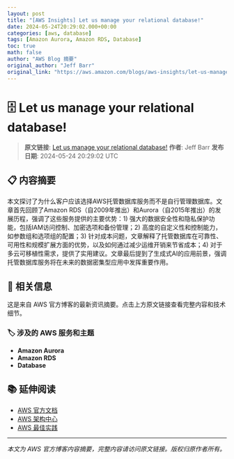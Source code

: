 ```yaml
---
layout: post
title: "[AWS Insights] Let us manage your relational database!"
date: 2024-05-24T20:29:02.000+00:00
categories: [aws, database]
tags: [Amazon Aurora, Amazon RDS, Database]
toc: true
math: false
author: "AWS Blog 摘要"
original_author: "Jeff Barr"
original_link: "https://aws.amazon.com/blogs/aws-insights/let-us-manage-your-relational-database/"
---
```


# 🗄️ Let us manage your relational database!

> **原文链接**: [Let us manage your relational database!](https://aws.amazon.com/blogs/aws-insights/let-us-manage-your-relational-database/)
> **作者**: Jeff Barr
> **发布日期**: 2024-05-24 20:29:02 UTC

## 📋 内容摘要

本文探讨了为什么客户应该选择AWS托管数据库服务而不是自行管理数据库。文章首先回顾了Amazon RDS（自2009年推出）和Aurora（自2015年推出）的发展历程，强调了这些服务提供的主要优势：1) 强大的数据安全性和隐私保护功能，包括IAM访问控制、加密选项和备份管理；2) 高度的自定义性和控制能力，如参数组和选项组的配置；3) 针对成本问题，文章解释了托管数据库在可靠性、可用性和规模扩展方面的优势，以及如何通过减少运维开销来节省成本；4) 对于多云可移植性需求，提供了实用建议。文章最后提到了生成式AI的应用前景，强调托管数据库服务将在未来的数据密集型应用中发挥重要作用。

## 🔗 相关信息

这是来自 AWS 官方博客的最新资讯摘要。点击上方原文链接查看完整内容和技术细节。

### 🏷️ 涉及的 AWS 服务和主题

- **Amazon Aurora**
- **Amazon RDS**
- **Database**

## 📚 延伸阅读

- [AWS 官方文档](https://docs.aws.amazon.com/)
- [AWS 架构中心](https://aws.amazon.com/architecture/)
- [AWS 最佳实践](https://aws.amazon.com/architecture/well-architected/)

---

*本文为 AWS 官方博客内容摘要，完整内容请访问原文链接。版权归原作者所有。*